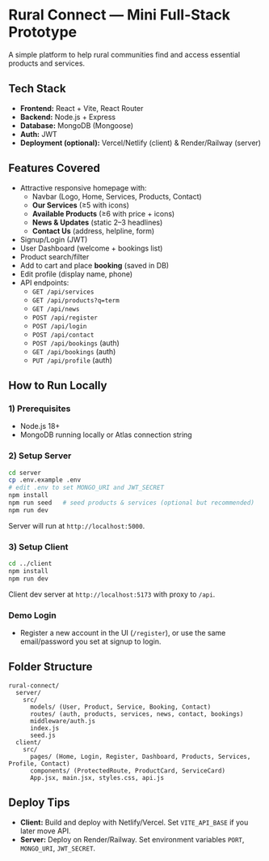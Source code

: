 # Rural Connect — Mini Full-Stack Prototype

A simple platform to help rural communities find and access essential products and services.

## Tech Stack
- **Frontend:** React + Vite, React Router
- **Backend:** Node.js + Express
- **Database:** MongoDB (Mongoose)
- **Auth:** JWT
- **Deployment (optional):** Vercel/Netlify (client) & Render/Railway (server)

## Features Covered
- Attractive responsive homepage with:
  - Navbar (Logo, Home, Services, Products, Contact)
  - **Our Services** (≥5 with icons)
  - **Available Products** (≥6 with price + icons)
  - **News & Updates** (static 2–3 headlines)
  - **Contact Us** (address, helpline, form)
- Signup/Login (JWT)
- User Dashboard (welcome + bookings list)
- Product search/filter
- Add to cart and place **booking** (saved in DB)
- Edit profile (display name, phone)
- API endpoints:
  - `GET /api/services`
  - `GET /api/products?q=term`
  - `GET /api/news`
  - `POST /api/register`
  - `POST /api/login`
  - `POST /api/contact`
  - `POST /api/bookings` (auth)
  - `GET /api/bookings` (auth)
  - `PUT /api/profile` (auth)

## How to Run Locally

### 1) Prerequisites
- Node.js 18+
- MongoDB running locally or Atlas connection string

### 2) Setup Server
```bash
cd server
cp .env.example .env
# edit .env to set MONGO_URI and JWT_SECRET
npm install
npm run seed   # seed products & services (optional but recommended)
npm run dev
```
Server will run at `http://localhost:5000`.

### 3) Setup Client
```bash
cd ../client
npm install
npm run dev
```
Client dev server at `http://localhost:5173` with proxy to `/api`.

### Demo Login
- Register a new account in the UI (`/register`), or use the same email/password you set at signup to login.

## Folder Structure
```
rural-connect/
  server/
    src/
      models/ (User, Product, Service, Booking, Contact)
      routes/ (auth, products, services, news, contact, bookings)
      middleware/auth.js
      index.js
      seed.js
  client/
    src/
      pages/ (Home, Login, Register, Dashboard, Products, Services, Profile, Contact)
      components/ (ProtectedRoute, ProductCard, ServiceCard)
      App.jsx, main.jsx, styles.css, api.js
```
## Deploy Tips
- **Client:** Build and deploy with Netlify/Vercel. Set `VITE_API_BASE` if you later move API.
- **Server:** Deploy on Render/Railway. Set environment variables `PORT`, `MONGO_URI`, `JWT_SECRET`.
